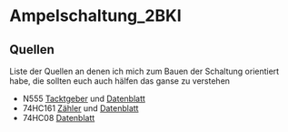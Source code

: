 # Ampelschaltung_2BKI

## Quellen 
Liste der Quellen an denen ich mich zum Bauen der Schaltung orientiert habe,
die sollten euch auch hälfen das ganse zu verstehen 
- N555 [Tacktgeber](https://cool-web.de/elektronik/555-timer-verwendung-als-taktgeber-zeitgeber-clock-blinken.htm) und [Datenblatt](https://cdn-reichelt.de/documents/datenblatt/A200/555ESTEK.pdf)
- 74HC161 [Zähler](https://blog.blueblue.de/2019/04/basteln-mit-integrierten-schaltungen-teil-6-zaehlen-mit-74hc193-und-74hc161/) und [Datenblatt](https://www.mouser.com/datasheet/2/916/74HC161-1319856.pdf)
- 74HC08 [Datenblatt](https://www.ti.com/lit/ds/symlink/sn74hc08.pdf?ts=1715864662446&ref_url=https%253A%252F%252Fwww.mouser.de%252F)
